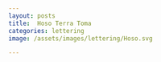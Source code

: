 ```yaml
---
layout: posts
title:  Hoso Terra Toma
categories: lettering
image: /assets/images/lettering/Hoso.svg

---
```




